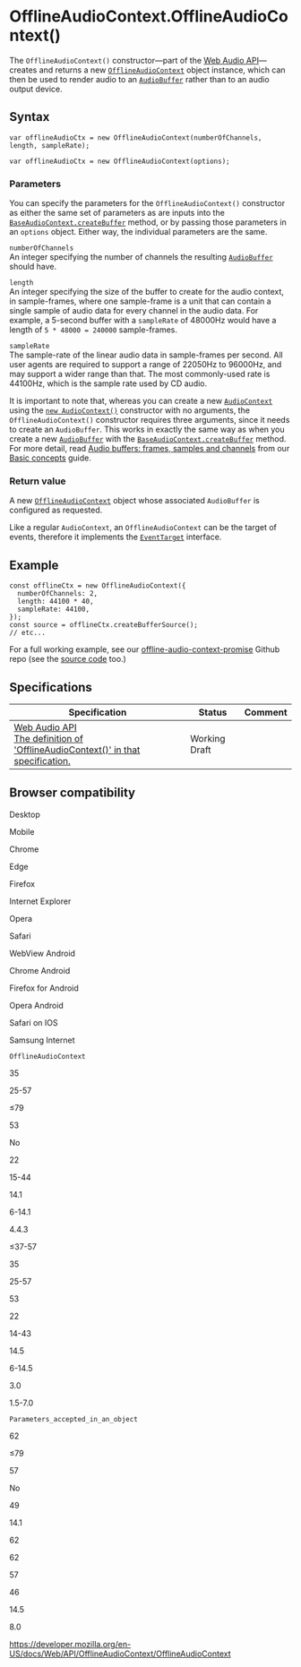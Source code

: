 OfflineAudioContext.OfflineAudioContext()
=========================================

The `OfflineAudioContext()` constructor—part of the [Web Audio API](../web_audio_api)—creates and returns a new [`OfflineAudioContext`](../offlineaudiocontext) object instance, which can then be used to render audio to an [`AudioBuffer`](../audiobuffer) rather than to an audio output device.

Syntax
------

    var offlineAudioCtx = new OfflineAudioContext(numberOfChannels, length, sampleRate);

    var offlineAudioCtx = new OfflineAudioContext(options);

### Parameters

You can specify the parameters for the `OfflineAudioContext()` constructor as either the same set of parameters as are inputs into the [`BaseAudioContext.createBuffer`](../baseaudiocontext/createbuffer) method, or by passing those parameters in an `options` object. Either way, the individual parameters are the same.

`numberOfChannels`  
An integer specifying the number of channels the resulting [`AudioBuffer`](../audiobuffer) should have.

`length`  
An integer specifying the size of the buffer to create for the audio context, in sample-frames, where one sample-frame is a unit that can contain a single sample of audio data for every channel in the audio data. For example, a 5-second buffer with a `sampleRate` of 48000Hz would have a length of `5 * 48000 = 240000` sample-frames.

`sampleRate`  
The sample-rate of the linear audio data in sample-frames per second. All user agents are required to support a range of 22050Hz to 96000Hz, and may support a wider range than that. The most commonly-used rate is 44100Hz, which is the sample rate used by CD audio.

It is important to note that, whereas you can create a new [`AudioContext`](../audiocontext) using the [`new AudioContext()`](../audiocontext/audiocontext) constructor with no arguments, the `OfflineAudioContext()` constructor requires three arguments, since it needs to create an `AudioBuffer`. This works in exactly the same way as when you create a new [`AudioBuffer`](../audiobuffer) with the [`BaseAudioContext.createBuffer`](../baseaudiocontext/createbuffer) method. For more detail, read [Audio buffers: frames, samples and channels](../web_audio_api/basic_concepts_behind_web_audio_api#audio_buffers.3a_frames.2c_samples_and_channels) from our [Basic concepts](../web_audio_api/basic_concepts_behind_web_audio_api) guide.

### Return value

A new [`OfflineAudioContext`](../offlineaudiocontext) object whose associated `AudioBuffer` is configured as requested.

Like a regular `AudioContext`, an `OfflineAudioContext` can be the target of events, therefore it implements the [`EventTarget`](../eventtarget) interface.

Example
-------

    const offlineCtx = new OfflineAudioContext({
      numberOfChannels: 2,
      length: 44100 * 40,
      sampleRate: 44100,
    });
    const source = offlineCtx.createBufferSource();
    // etc...

For a full working example, see our [offline-audio-context-promise](https://mdn.github.io/webaudio-examples/offline-audio-context-promise/) Github repo (see the [source code](https://github.com/mdn/webaudio-examples/blob/master/offline-audio-context-promise/index.html) too.)

Specifications
--------------

<table><thead><tr class="header"><th>Specification</th><th>Status</th><th>Comment</th></tr></thead><tbody><tr class="odd"><td><a href="https://webaudio.github.io/web-audio-api/#dom-offlineaudiocontext-offlineaudiocontext">Web Audio API<br />
<span class="small">The definition of 'OfflineAudioContext()' in that specification.</span></a></td><td><span class="spec-wd">Working Draft</span></td><td></td></tr></tbody></table>

Browser compatibility
---------------------

Desktop

Mobile

Chrome

Edge

Firefox

Internet Explorer

Opera

Safari

WebView Android

Chrome Android

Firefox for Android

Opera Android

Safari on IOS

Samsung Internet

`OfflineAudioContext`

35

25-57

≤79

53

No

22

15-44

14.1

6-14.1

4.4.3

≤37-57

35

25-57

53

22

14-43

14.5

6-14.5

3.0

1.5-7.0

`Parameters_accepted_in_an_object`

62

≤79

57

No

49

14.1

62

62

57

46

14.5

8.0

<a href="https://developer.mozilla.org/en-US/docs/Web/API/OfflineAudioContext/OfflineAudioContext" class="_attribution-link">https://developer.mozilla.org/en-US/docs/Web/API/OfflineAudioContext/OfflineAudioContext</a>
